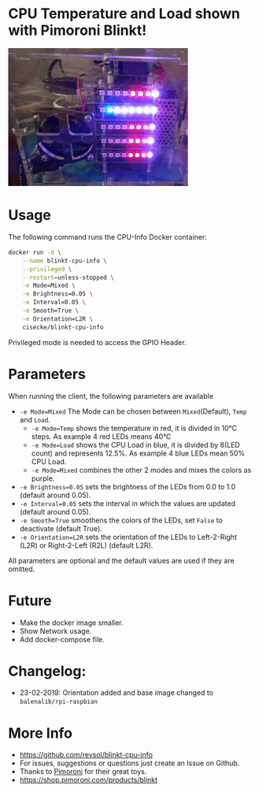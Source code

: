 # CPU Temperature and Load shown with Pimoroni Blinkt!

![Blinkt!](https://raw.githubusercontent.com/Revsol/blinkt-cpu-info/master/cluster-mixed.gif)

# Usage
The following command runs the CPU-Info Docker container:
```bash
docker run -d \
    --name blinkt-cpu-info \
    --privileged \
    --restart=unless-stopped \
    -e Mode=Mixed \
    -e Brightness=0.05 \
    -e Interval=0.05 \
    -e Smooth=True \
    -e Orientation=L2R \
    cisecke/blinkt-cpu-info
```

Privileged mode is needed to access the GPIO Header.

# Parameters
When running the client, the following parameters are available
* ```-e Mode=Mixed``` The Mode can be chosen between ```Mixed```(Default), ```Temp``` and ```Load```.
    * ```-e Mode=Temp``` shows the temperature in red, it is divided in 10°C steps. As example 4 red LEDs means 40°C
    * ```-e Mode=Load``` shows the CPU Load in blue, it is divided by 8(LED count) and represents 12.5%. As example 4 blue LEDs mean 50% CPU Load.
    * ```-e Mode=Mixed``` combines the other 2 modes and mixes the colors as purple.
* ```-e Brightness=0.05``` sets the brightness of the LEDs from 0.0 to 1.0 (default around 0.05).
* ```-e Interval=0.05``` sets the interval in which the values are updated (default around 0.05).
* ```-e Smooth=True``` smoothens the colors of the LEDs, set ```False``` to deactivate (default True).
* ```-e Orientation=L2R``` sets the orientation of the LEDs to Left-2-Right (L2R) or Right-2-Left (R2L) (default L2R).

All parameters are optional and the default values are used if they are omitted.

# Future
* Make the docker image smaller.
* Show Network usage.
* Add docker-compose file.

# Changelog:
* 23-02-2019: Orientation added and base image changed to ```balenalib/rpi-raspbian```

# More Info
* https://github.com/revsol/blinkt-cpu-info
* For issues, suggestions or questions just create an Issue on Github.
* Thanks to [Pimoroni](https://shop.pimoroni.com/) for their great toys.
* https://shop.pimoroni.com/products/blinkt